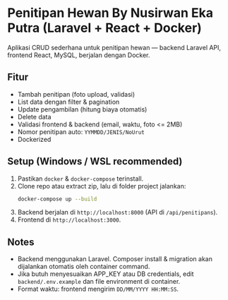 # Penitipan Hewan By Nusirwan Eka Putra (Laravel + React + Docker)

Aplikasi CRUD sederhana untuk penitipan hewan — backend Laravel API, frontend React, MySQL, berjalan dengan Docker.

## Fitur
- Tambah penitipan (foto upload, validasi)
- List data dengan filter & pagination
- Update pengambilan (hitung biaya otomatis)
- Delete data
- Validasi frontend & backend (email, waktu, foto <= 2MB)
- Nomor penitipan auto: `YYMMDD/JENIS/NoUrut`
- Dockerized

## Setup (Windows / WSL recommended)
1. Pastikan `docker` & `docker-compose` terinstall.
2. Clone repo atau extract zip, lalu di folder project jalankan:
   ```bash
   docker-compose up --build
   ```
3. Backend berjalan di `http://localhost:8000` (API di `/api/penitipans`).
4. Frontend di `http://localhost:3000`.

## Notes
- Backend menggunakan Laravel. Composer install & migration akan dijalankan otomatis oleh container command.
- Jika butuh menyesuaikan APP_KEY atau DB credentials, edit `backend/.env.example` dan file environment di container.
- Format waktu: frontend mengirim `DD/MM/YYYY HH:MM:SS`.
